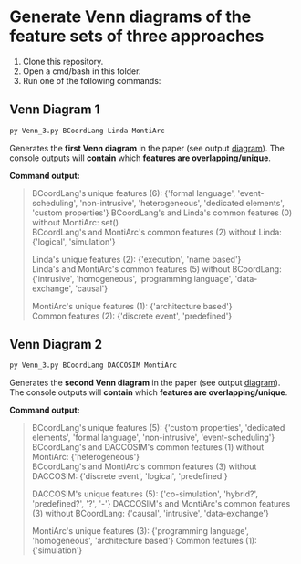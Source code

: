 # Generate Venn diagrams of the feature sets of three approaches

1. Clone this repository.
2. Open a cmd/bash in this folder.
3. Run one of the following commands:


## Venn Diagram 1


```bash
py Venn_3.py BCoordLang Linda MontiArc
```
Generates the **first Venn diagram** in the paper (see output [diagram](./BCoordLang_Linda_MontiArc_venn.svg)).
The console outputs will **contain** which **features are overlapping/unique**.

**Command output:**

> BCoordLang's unique features (6): {'formal language', 'event-scheduling', 'non-intrusive', 'heterogeneous', 'dedicated elements', 'custom properties'}
> BCoordLang's and Linda's common features (0) without MontiArc: set()                                                                          
> BCoordLang's and MontiArc's common features (2) without Linda: {'logical', 'simulation'}
>
> Linda's unique features (2): {'execution', 'name based'}                                                                                      
> Linda's and MontiArc's common features (5) without BCoordLang: {'intrusive', 'homogeneous', 'programming language', 'data-exchange', 'causal'}
>                                                                                                                                             
> MontiArc's unique features (1): {'architecture based'}                                                                                        
> Common features (2): {'discrete event', 'predefined'}


## Venn Diagram 2


```bash
py Venn_3.py BCoordLang DACCOSIM MontiArc
```
Generates the **second Venn diagram** in the paper (see output [diagram](./BCoordLang_DACCOSIM_MontiArc_venn.svg)).
The console outputs will **contain** which **features are overlapping/unique**.

**Command output:**

> BCoordLang's unique features (5): {'custom properties', 'dedicated elements', 'formal language', 'non-intrusive', 'event-scheduling'}
> BCoordLang's and DACCOSIM's common features (1) without MontiArc: {'heterogeneous'}                          
> BCoordLang's and MontiArc's common features (3) without DACCOSIM: {'discrete event', 'logical', 'predefined'}
> 
> DACCOSIM's unique features (5): {'co-simulation', 'hybrid?', 'predefined?', '?', '-'}
> DACCOSIM's and MontiArc's common features (3) without BCoordLang: {'causal', 'intrusive', 'data-exchange'}
> 
> MontiArc's unique features (3): {'programming language', 'homogeneous', 'architecture based'}
> Common features (1): {'simulation'}
